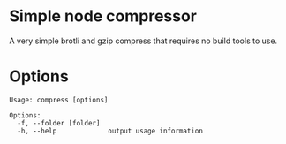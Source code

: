 # Simple node compressor

A very simple brotli and gzip compress that requires no build tools to use.

# Options

```
Usage: compress [options]

Options:
  -f, --folder [folder]
  -h, --help             output usage information
```
